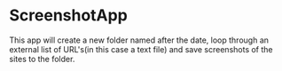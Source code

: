 # ScreenshotApp

This app will create a new folder named after the date, loop through an external list of URL's(in this case a text file) and save screenshots of the sites to the folder.
